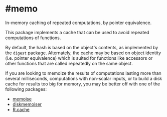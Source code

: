 #memo
======

In-memory caching of repeated computations, by pointer equivalence.

This package implements a cache that can be used to avoid repeated
computations of functions.

By default, the hash is based on the object's contents, as implemented
by the `digest` package. Alternately, the cache may be based on object
identity (i.e. pointer equivalence) which is suited for functions like
accessors or other functions that are called repeatedly on the same
object.

If you are looking to memoize the results of computations lasting more
than several milliseconds, computations with non-scalar inputs, or to
build a disk cache for results too big for memory, you may be better
off with one of the following packages:

* [memoise](https://github.com/hadley/memoise)
* [diskmemoiser](http://cran.r-project.org/web/packages/diskmemoiser/index.html)
* [R.cache](http://cran.r-project.org/web/packages/R.cache/index.html)

